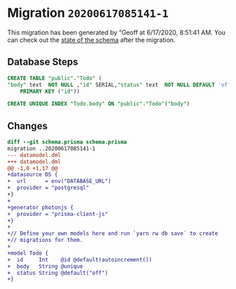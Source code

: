 # Migration `20200617085141-1`

This migration has been generated by “Geoff at 6/17/2020, 8:51:41 AM.
You can check out the [state of the schema](./schema.prisma) after the migration.

## Database Steps

```sql
CREATE TABLE "public"."Todo" (
"body" text  NOT NULL ,"id" SERIAL,"status" text  NOT NULL DEFAULT 'off',
    PRIMARY KEY ("id"))

CREATE UNIQUE INDEX "Todo.body" ON "public"."Todo"("body")
```

## Changes

```diff
diff --git schema.prisma schema.prisma
migration ..20200617085141-1
--- datamodel.dml
+++ datamodel.dml
@@ -1,0 +1,17 @@
+datasource DS {
+  url      = env("DATABASE_URL")
+  provider = "postgresql"
+}
+
+generator photonjs {
+  provider = "prisma-client-js"
+}
+
+// Define your own models here and run `yarn rw db save` to create
+// migrations for them.
+
+model Todo {
+  id     Int    @id @default(autoincrement())
+  body   String @unique
+  status String @default("off")
+}
```


